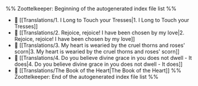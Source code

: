 %% Zoottelkeeper: Beginning of the autogenerated index file list  %%
- 📄 [[Translations/1. I Long to Touch your Tresses|1. I Long to Touch your Tresses]]
- 📄 [[Translations/2. Rejoice, rejoice! I have been chosen by my love|2. Rejoice, rejoice! I have been chosen by my love]]
- 📄 [[Translations/3. My heart is wearied by the cruel thorns and roses' scorn|3. My heart is wearied by the cruel thorns and roses' scorn]]
- 📄 [[Translations/4. Do you believe divine grace in you does not dwell - It does|4. Do you believe divine grace in you does not dwell - It does]]
- 📄 [[Translations/The Book of the Heart|The Book of the Heart]]
%% Zoottelkeeper: End of the autogenerated index file list  %%
